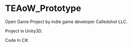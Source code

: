 TEAoW_Prototype
===============

Open Game Project by indie game developer Calledshot LLC. 

Project in Unity3D. 

Code In C#.
